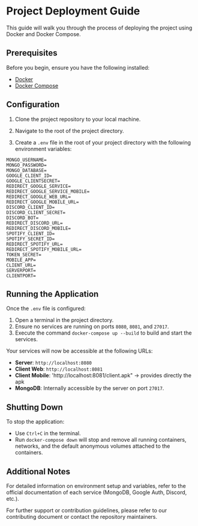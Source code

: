 # Project Deployment Guide

This guide will walk you through the process of deploying the project using Docker and Docker Compose.

## Prerequisites

Before you begin, ensure you have the following installed:
- [Docker](https://docs.docker.com/get-docker/)
- [Docker Compose](https://docs.docker.com/compose/install/)

## Configuration

1. Clone the project repository to your local machine.

2. Navigate to the root of the project directory.

3. Create a `.env` file in the root of your project directory with the following environment variables:

```env
MONGO_USERNAME=
MONGO_PASSWORD=
MONGO_DATABASE=
GOOGLE_CLIENT_ID=
GOOGLE_CLIENTSECRET=
REDIRECT_GOOGLE_SERVICE=
REDIRECT_GOOGLE_SERVICE_MOBILE=
REDIRECT_GOOGLE_WEB_URL=
REDIRECT_GOOGLE_MOBILE_URL=
DISCORD_CLIENT_ID=
DISCORD_CLIENT_SECRET=
DISCORD_BOT=
REDIRECT_DISCORD_URL=
REDIRECT_DISCORD_MOBILE=
SPOTIFY_CLIENT_ID=
SPOTIFY_SECRET_ID=
REDIRECT_SPOTIFY_URL=
REDIRECT_SPOTIFY_MOBILE_URL=
TOKEN_SECRET=
MOBILE_APP=
CLIENT_URL=
SERVERPORT=
CLIENTPORT=
```

## Running the Application

Once the `.env` file is configured:

1. Open a terminal in the project directory.
2. Ensure no services are running on ports `8080`, `8081`, and `27017`.
3. Execute the command `docker-compose up --build` to build and start the services.

Your services will now be accessible at the following URLs:

- **Server**: `http://localhost:8080`
- **Client Web**: `http://localhost:8081`
- **Client Mobile**: 'http://localhost:8081/client.apk"
-> provides directly the apk
- **MongoDB**: Internally accessible by the server on port `27017`.

## Shutting Down

To stop the application:

- Use `Ctrl+C` in the terminal.
- Run `docker-compose down` will stop and remove all running containers, networks, and the default anonymous volumes attached to the containers.

## Additional Notes

For detailed information on environment setup and variables, refer to the official documentation of each service (MongoDB, Google Auth, Discord, etc.).

For further support or contribution guidelines, please refer to our contributing document or contact the repository maintainers.
